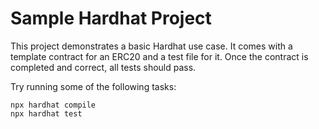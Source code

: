 # Sample Hardhat Project

This project demonstrates a basic Hardhat use case. It comes with a template contract for an ERC20 and a test file for it. Once the contract is completed and correct, all tests should pass.

Try running some of the following tasks:

```shell
npx hardhat compile
npx hardhat test
```
